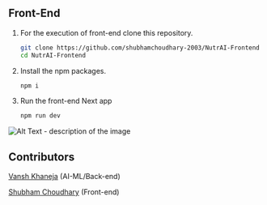 ## Front-End

1. For the execution of front-end clone this repository.
    ```sh
    git clone https://github.com/shubhamchoudhary-2003/NutrAI-Frontend
    cd NutrAI-Frontend
    ```
    
2. Install the npm packages.
   ```sh
   npm i
   ```
   
3. Run the front-end Next app
    ```sh
    npm run dev
    ```

![Alt Text - description of the image](https://github.com/vansh-khaneja/NutrAI-Searcher-FastAPI/blob/main/sample.png?raw=true)


## Contributors
[Vansh Khaneja](https://github.com/vansh-khaneja)  (AI-ML/Back-end)

[Shubham Choudhary](https://github.com/shubhamchoudhary-2003)  (Front-end)
